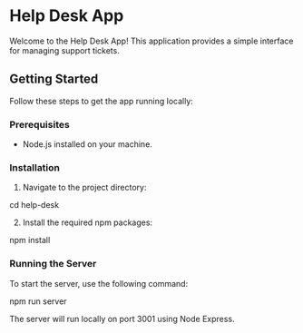 
# Help Desk App

Welcome to the Help Desk App! This application provides a simple interface for managing support tickets.

## Getting Started

Follow these steps to get the app running locally:

### Prerequisites

- Node.js installed on your machine.

### Installation

1. Navigate to the project directory:

cd help-desk

2. Install the required npm packages:

npm install



### Running the Server

To start the server, use the following command:

npm run server

The server will run locally on port 3001 using Node Express.



